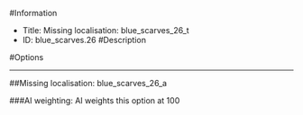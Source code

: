 #Information
 - Title: Missing localisation: blue_scarves_26_t
 - ID: blue_scarves.26
#Description

#Options

___
##Missing localisation: blue_scarves_26_a

###AI weighting:
AI weights this option at 100

